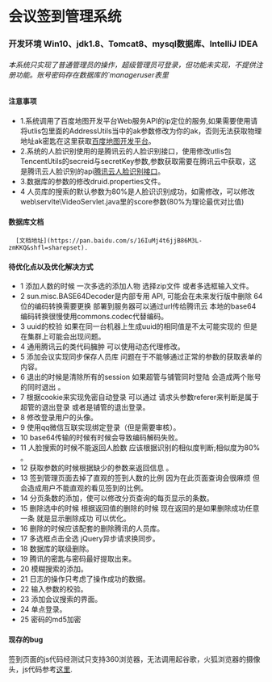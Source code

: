 #                                                    会议签到管理系统

 
### 开发环境 Win10、jdk1.8、Tomcat8、mysql数据库、IntelliJ IDEA

###### 本系统只实现了普通管理员的操作，超级管理员可登录，但功能未实现，不提供注册功能。账号密码存在数据库的`manageruser表里

#### 注意事项
* 1.系统调用了百度地图开发平台Web服务API的ip定位的服务,如果需要使用请将utlis包里面的AddressUtils当中的ak参数修改为你的ak，否则无法获取物理地址ak密匙在这里获取[百度地图开发平台](http://lbsyun.baidu.com/index.php?title=webapi)。
* 2.系统的人脸识别使用的是腾讯云的人脸识别接口，使用修改utlis包TencentUtils的secreid与secretKey参数,参数获取需要在腾讯云中获取，这是腾讯云人脸识别的api[腾讯云人脸识别接口](https://cloud.tencent.com/document/product/867/32770)。
* 3.数据库的参数的修改druid.properties文件。
* 4 人员库的搜索的默认参数为80%是人脸识识别成功，如需修改，可以修改web\servlte\VideoServlet.java里的score参数(80%为理论最优对比值)

#### 数据库文档
      [文档地址](https://pan.baidu.com/s/16IuMj4t6jjB86M3L-zmKKQ&shfl=sharepset).     
      
 #### 待优化点以及优化解决方式
  
* 1 添加人数的时候 一次多选的添加人物 选择zip文件 或者多选框输入文件。
* 2 sun.misc.BASE64Decoder是内部专用 API, 可能会在未来发行版中删除 64位的编码转换需要更换 部署到服务器可以通过url传给腾讯云 本地的base64编码转换很慢使用commons.codec代替编码。
* 3 uuid的校验 如果在同一台机器上生成uuid的相同值是不太可能实现的 但是在集群上可能会出现问题。
* 4 通用腾讯云的类代码臃肿 可以使用动态代理修改。
* 5 添加会议实现同步保存人员库 问题在于不能够通过正常的参数的获取表单的内容。
* 6 退出的时候是清除所有的session 如果超管与铺管同时登陆 会造成两个账号的同时退出 。
* 7 根据cookie来实现免密自动登录 可以通过 请求头参数referer来判断是属于超管的退出登录 或者是铺管的退出登录。
* 8 修改登录用户的头像。
* 9 使用qq微信互联实现绑定登录（但是需要审核）。
* 10 base64传输的时候有时候会导致编码解码失败。
* 11 人脸搜索的时候不能返回人脸数 应该根据识别的相似度判断;相似度为80% 。  
* 12 获取参数的时候根据缺少的参数来返回信息  。
* 13 签到管理页面去掉了直观的签到人数的比例 因为在此页面查询会很麻烦 但会造成用户不能直观的看见签到的比例。
* 14 分页条数的添加，使可以修改分页查询的每页显示的条数。
* 15 删除选中的时候 根据返回值的删除的时候 现在返回的是如果删除成功任意一条 就是显示删除成功 可以优化。
* 16 删除的时候应该配套的删除腾讯的人员库。
* 17 多选框点击全选   jQuery异步请求换同步。
* 18 数据库的联级删除。
* 19 腾讯的密匙与密码最好提取出来。
* 20 模糊搜索的添加。
* 21 日志的操作只考虑了操作成功的数据。
* 22 输入参数的校验。
* 23 添加会议搜索的界面。
* 24 单点登录。
* 25 密码的md5加密

#### 现存的bug
  签到页面的js代码经测试只支持360浏览器，无法调用起谷歌，火狐浏览器的摄像头，js代码参考[这里](https://blog.csdn.net/Rachel_ruiqiu/article/details/78614920).
  
